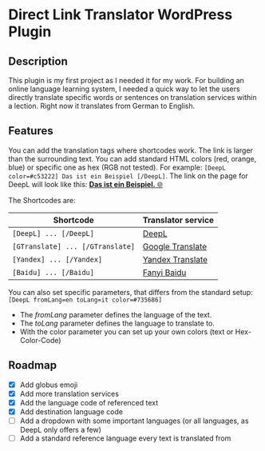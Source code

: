 # Direct Link Translator WordPress Plugin

## Description
This plugin is my first project as I needed it for my work. For building an online language learning system, I needed a quick way to let the users directly translate specific words or sentences on translation services within a lection. 
Right now it translates from German to English.   

## Features
You can add the translation tags where shortcodes work. The link is larger than the surrounding text. You can add standard HTML colors (red, orange, blue) or specific one as hex (RGB not tested). For example:
`[DeepL color=#c53222] Das ist ein Beispiel [/DeepL]`. The link on the page for DeepL will look like this: [**Das ist ein Beispiel.** 🌐](https://www.deepl.com/en/translator#de/en/Das%20ist%20ein%20Beispiel.)

The Shortcodes are:

Shortcode | Translator service
------------ | -------------
`[DeepL] ... [/DeepL]` | [DeepL](https://www.deepl.com/)
`[GTranslate] ... [/GTranslate]` | [Google Translate](https://translate.google.com/)
`[Yandex] ... [/Yandex]` | [Yandex Translate](https://translate.yandex.com/)
`[Baidu] ... [/Baidu]` | [Fanyi Baidu](https://fanyi.baidu.com/)

You can also set specific parameters, that differs from the standard setup:
`[DeepL fromLang=en toLang=it color=#735686]`
- The *fromLang* parameter defines the language of the text.
- The *toLang* parameter defines the language to translate to.
- With the color parameter you can set up your own colors (text or Hex-Color-Code)

## Roadmap
- [x] Add globus emoji
- [x] Add more translation services
- [X] Add the language code of referenced text
- [X] Add destination language code
- [ ] Add a dropdown with some important languages (or all languages, as DeepL only offers a few)
- [ ] Add a standard reference language every text is translated from
